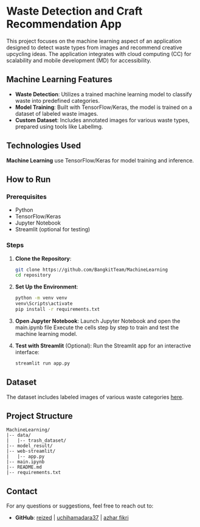 # Waste Detection and Craft Recommendation App

This project focuses on the machine learning aspect of an application designed to detect waste types from images and recommend creative upcycling ideas. The application integrates with cloud computing (CC) for scalability and mobile development (MD) for accessibility.

## Machine Learning Features

- **Waste Detection**: Utilizes a trained machine learning model to classify waste into predefined categories.
- **Model Training**: Built with TensorFlow/Keras, the model is trained on a dataset of labeled waste images.
- **Custom Dataset**: Includes annotated images for various waste types, prepared using tools like LabelImg.

## Technologies Used

**Machine Learning** use TensorFlow/Keras for model training and inference.

## How to Run

### Prerequisites

- Python
- TensorFlow/Keras
- Jupyter Notebook
- Streamlit (optional for testing)

### Steps

1. **Clone the Repository**:
   ```bash
   git clone https://github.com/BangkitTeam/MachineLearning
   cd repository
   ```

2. **Set Up the Environment**:
   ```bash
   python -m venv venv
   venv\Scripts\activate
   pip install -r requirements.txt
   ```

3. **Open Jupyter Notebook**:
   Launch Jupyter Notebook and open the main.ipynb file
   Execute the cells step by step to train and test the machine learning model.

4. **Test with Streamlit** (Optional):
   Run the Streamlit app for an interactive interface:
   ```bash
   streamlit run app.py
   ```

## Dataset

The dataset includes labeled images of various waste categories [here](https://drive.google.com/drive/folders/1S8awIBJqLY7EAaBW3l4YeVSCcQDnTfi3?usp=sharing).

## Project Structure

```
MachineLearning/
|-- data/
|   |-- trash_dataset/
|-- model_result/
|-- web-streamlit/
|   |-- app.py
|-- main.ipynb
|-- README.md
|-- requirements.txt
```

## Contact

For any questions or suggestions, feel free to reach out to:
- **GitHub**: [reized](https://github.com/reized) | [uchihamadara37](https://github.com/uchihamadara37) | [azhar fikri](https://github.com/Az140304)
